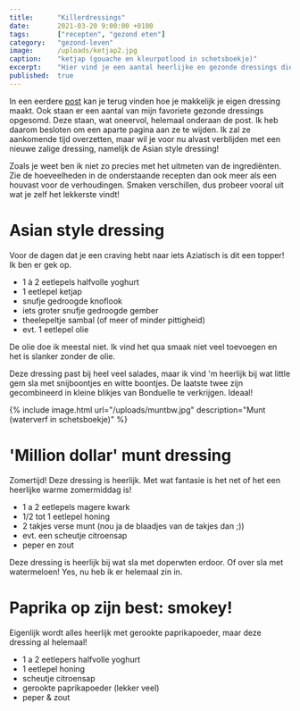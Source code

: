 ```yaml
---
title:      "Killerdressings"
date:       2021-03-20 9:00:00 +0100
tags:       ["recepten", "gezond eten"]
category:   "gezond-leven"
image:      /uploads/ketjap2.jpg
caption:    "ketjap (gouache en kleurpotlood in schetsboekje)"
excerpt:    "Hier vind je een aantal heerlijke en gezonde dressings die het verdienen om in het zonnetje gezet te worden!"
published:  true
---
```


In een eerdere [post](/gezond-leven/2021/02/10/dressings.html) kan je terug vinden hoe je makkelijk je eigen dressing maakt. Ook staan er een aantal van mijn favoriete gezonde dressings opgesomd. Deze staan, wat oneervol, helemaal onderaan de post. Ik heb daarom besloten om een aparte pagina aan ze te wijden. Ik zal ze aankomende tijd overzetten, maar wil je voor nu alvast verblijden met een nieuwe zalige dressing, namelijk de Asian style dressing!

Zoals je weet ben ik niet zo precies met het uitmeten van de ingrediënten. Zie de hoeveelheden in de onderstaande recepten dan ook meer als een houvast voor de verhoudingen. Smaken verschillen, dus probeer vooral uit wat je zelf het lekkerste vindt!

# Asian style dressing

Voor de dagen dat je een craving hebt naar iets Aziatisch is dit een topper! Ik ben er gek op.

- 1 à 2 eetlepels halfvolle yoghurt
- 1 eetlepel ketjap
- snufje gedroogde knoflook
- iets groter snufje gedroogde gember
- theelepeltje sambal (of meer of minder pittigheid)
- evt. 1 eetlepel olie

De olie doe ik meestal niet. Ik vind het qua smaak niet veel toevoegen en het is slanker zonder de olie.

Deze dressing past bij heel veel salades, maar ik vind 'm heerlijk bij wat little gem sla met snijboontjes en witte boontjes. De laatste twee zijn gecombineerd in kleine blikjes van Bonduelle te verkrijgen. Ideaal!

{% include image.html url="/uploads/muntbw.jpg" description="Munt (waterverf in schetsboekje)" %}

# 'Million dollar' munt dressing

Zomertijd! Deze dressing is heerlijk. Met wat fantasie is het net of het een heerlijke warme zomermiddag is!

- 1 a 2 eetlepels magere kwark
- 1/2 tot 1 eetlepel honing
- 2 takjes verse munt (nou ja de blaadjes van de takjes dan ;))
- evt. een scheutje citroensap
- peper en zout

Deze dressing is heerlijk bij wat sla met doperwten erdoor. Of over sla met watermeloen! Yes, nu heb ik er helemaal zin in.

# Paprika op zijn best: smokey!

Eigenlijk wordt alles heerlijk met gerookte paprikapoeder, maar deze dressing al helemaal!

- 1 a 2 eetlepers halfvolle yoghurt
- 1 eetlepel honing
- scheutje citroensap
- gerookte paprikapoeder (lekker veel)
- peper & zout
